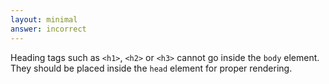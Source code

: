 ```yaml
---
layout: minimal
answer: incorrect 
---
```


Heading tags such as `<h1>`, `<h2>` or `<h3>` cannot go inside the `body` element. They should be placed inside the `head` element for proper rendering.
